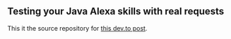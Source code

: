 <!-- markdownlint-disable MD041 -->
## Testing your Java Alexa skills with real requests

This it the source repository for [this dev.to post](https://dev.to/tomerfi/alexa-skills-testing-4pfd).
